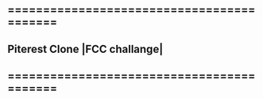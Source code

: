 ==========================================
---------------------------------------------------
Piterest Clone |FCC challange|
---------------------------------------------------
==========================================
---------------------------------------------------
